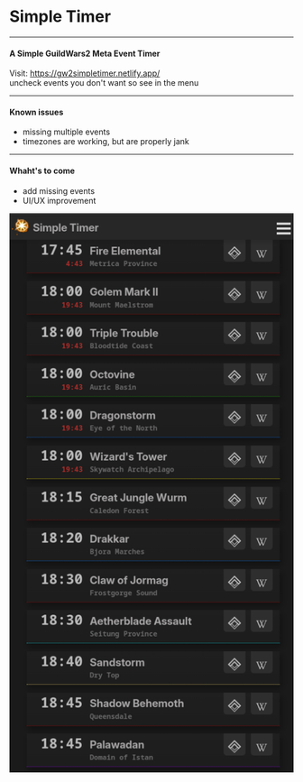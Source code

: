 # Simple Timer

---

#### A Simple GuildWars2 Meta Event Timer

Visit: https://gw2simpletimer.netlify.app/  
uncheck events you don't want so see in the menu



---

#### Known issues

- missing multiple events
- timezones are working, but are properly jank



---

#### Whaht's to come

- add missing events
- UI/UX improvement


![screenshot.png](/app/img/screenshot.png)